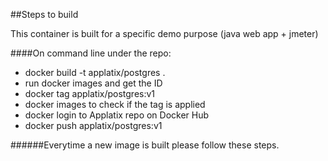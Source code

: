 
##Steps to build

This container is built for a specific demo purpose (java web app + jmeter)

####On command line under the repo:

* docker build -t applatix/postgres .
* run docker images and get the ID
* docker tag <ID> applatix/postgres:v1
* docker images to check if the tag is applied
* docker login to Applatix repo on Docker Hub
* docker push applatix/postgres:v1

######Everytime a new image is built please follow these steps. 
